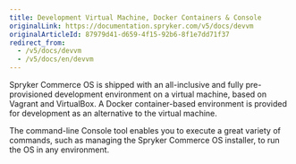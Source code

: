 ```yaml
---
title: Development Virtual Machine, Docker Containers & Console
originalLink: https://documentation.spryker.com/v5/docs/devvm
originalArticleId: 87979d41-d659-4f15-92b6-8f1e7dd71f37
redirect_from:
  - /v5/docs/devvm
  - /v5/docs/en/devvm
---
```


Spryker Commerce OS is shipped with an all-inclusive and fully pre-provisioned development environment on a virtual machine, based on Vagrant and VirtualBox. A Docker container-based environment is provided for development as an alternative to the virtual machine.

The command-line Console tool enables you to execute a great variety of commands, such as managing the Spryker Commerce OS installer, to run the OS in any environment.
